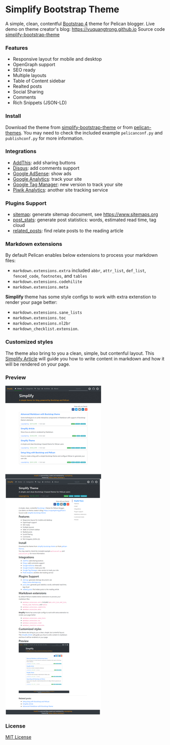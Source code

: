 # Simplify Bootstrap Theme
A simple, clean, contentful [Bootstrap 4](https://getbootstrap.com/docs/4.3/getting-started/introduction) theme for Pelican blogger.
Live demo on theme creator's blog: <https://vuquangtrong.github.io>
Source code [simplify-bootstrap-theme](https://github.com/vuquangtrong/simplify-bootstrap-theme)

### Features

- Responsive layout for mobile and desktop
- OpenGraph support
- SEO ready
- Multiple layouts
- Table of Content sidebar
- Realted posts
- Social Sharing 
- Comments
- Rich Snippets (JSON-LD)

### Install

Download the theme from [simplify-bootstrap-theme](https://github.com/vuquangtrong/simplify-bootstrap-theme) or from [pelican-themes](https://github.com/getpelican/pelican-themes).
You may need to check the included example `pelicanconf.py` and `publishconf.py` for more information.

### Integrations

- [AddThis](http://www.addthis.com/): add sharing buttons
- [Disqus](https://disqus.com/): add comments support
- [Google AdSense](https://www.google.com.br/adsense/start/): show ads
- [Google Analytics](https://www.google.com/analytics/web/): track your site
- [Google Tag Manager](https://www.google.com/tagmanager/): new version to track your site
- [Piwik Analytics](http://piwik.org/): another site tracking service

### Plugins Support

- [sitemap](https://github.com/getpelican/pelican-plugins/tree/master/sitemap): generate sitemap document, see <https://www.sitemaps.org>
- [post_stats](https://github.com/getpelican/pelican-plugins/tree/master/post_stats): generate post statistics: words, estimated read time, tag cloud
- [related_posts](https://github.com/getpelican/pelican-plugins/tree/master/related_posts): find relate posts to the reading article

### Markdown extensions
By default Pelican enables below extensions to process your markdown files:

- `markdown.extensions.extra` included `abbr`, `attr_list`, `def_list`, `fenced_code`, `footnotes`, and `tables`
- `markdown.extensions.codehilite`
- `markdown.extensions.meta` 

**Simplify** theme has some style configs to work with extra extenstion to render your page better:

- `markdown.extensions.sane_lists`
- `markdown.extensions.toc`
- `markdown.extensions.nl2br`
- `markdown_checklist.extension`.

### Customized styles
The theme also bring to you a clean, simple, but contenful layout.
This [Simplify Article](https://vuquangtrong.github.io/blog/simplify-article.html) will guide you how to write content in markdown and how it will be rendered on your page.

### Preview

![screenshot](screenshot.png)

### License
[MIT License](LICENSE)
